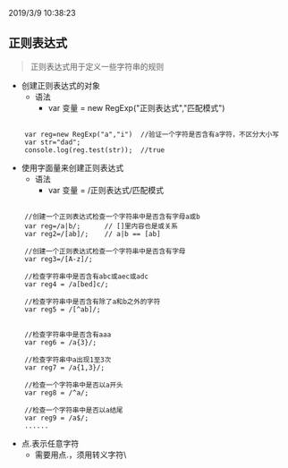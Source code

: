 2019/3/9 10:38:23 

## 正则表达式

> 正则表达式用于定义一些字符串的规则

- 创建正则表达式的对象
	- 语法
		- var 变量 = new RegExp("正则表达式","匹配模式")


```

	var reg=new RegExp("a","i")  //验证一个字符是否含有a字符，不区分大小写
	var str="dad";
	console.log(reg.test(str));  //true

```

- 使用字面量来创建正则表达式
	- 语法
		- var 变量 = /正则表达式/匹配模式

```

	//创建一个正则表达式检查一个字符串中是否含有字母a或b
	var reg=/a|b/;      // []里内容也是或关系
	var reg2=/[ab]/;    // a|b == [ab]

	//创建一个正则表达式检查一个字符串中是否含有字母
	var reg3=/[A-z]/;

	//检查字符串中是否含有abc或aec或adc
	var reg4 = /a[bed]c/;

	//检查字符串中是否含有除了a和b之外的字符
	var reg5 = /[^ab]/;

	
	//检查字符串中是否含有aaa
	var reg6 = /a{3}/; 
	
	//检查字符串中a出现1至3次
	var reg7 = /a{1,3}/;

	//检查一个字符串中是否以a开头
	var reg8 = /^a/;

	//检查一个字符串中是否以a结尾
	var reg9 = /a$/;
	...... 

```

- 点.表示任意字符
	- 需要用点.，须用转义字符\